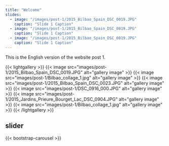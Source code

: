 ```yaml
---
title: "Welcome"
slides:
  - image: "/images/post-1/2015_Bilbao_Spain_DSC_0019.JPG"
    caption: "Slide 1 Caption"
  - image: "/images/post-1/2015_Bilbao_Spain_DSC_0019.JPG"
    caption: "Slide 1 Caption"
  - image: "/images/post-1/2015_Bilbao_Spain_DSC_0019.JPG"
    caption: "Slide 1 Caption"
---
```

This is the English version of the website post 1.

{{< lightgallery >}}
{{< image src="images/post-1/2015_Bilbao_Spain_DSC_0019.JPG" alt="gallery image" >}}
{{< image src="images/post-1/Bilbao_collage_1.jpg" alt="gallery image" >}}
{{< image src="images/post-1/2015_Bilbao_Spain_DSC_0023.JPG" alt="gallery image" >}}
{{< image src="images/post-1/DSC_0916_000.JPG" alt="gallery image" >}}
{{< image src="images/post-1/2015_Jardins_Prieure_Bourget_Lac_DSC_0904.JPG" alt="gallery image" >}}
{{< image src="images/post-1/Bilbao_collage_1.jpg" alt="gallery image" >}}
{{< /lightgallery >}}

## slider

{{< bootstrap-carousel >}}
